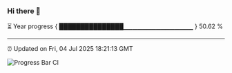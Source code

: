### Hi there 👋

⏳ Year progress { ███████████████▁▁▁▁▁▁▁▁▁▁▁▁▁▁▁ } 50.62 %

---

⏰ Updated on Fri, 04 Jul 2025 18:21:13 GMT

![Progress Bar CI](https://github.com/liununu/liununu/workflows/Progress%20Bar%20CI/badge.svg)

